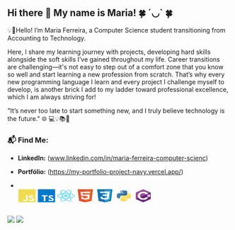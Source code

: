 ## Hi there 👋 My name is Maria! 🍀 ´◡` 🍀

💡🚀Hello! I’m Maria Ferreira, a Computer Science student transitioning from Accounting to Technology.

Here, I share my learning journey with projects, developing hard skills alongside the soft skills I’ve gained throughout my life. 
Career transitions are challenging—it's not easy to step out of a comfort zone that you know so well and start learning a new profession from scratch. 
That’s why every new programming language I learn and every project I challenge myself to develop, is another brick I add to my ladder toward professional excellence, which I am always striving for!

"It’s never too late to start something new, and I truly believe technology is the future." 🌐 💻💡📚💬

### 📬 Find Me: 
- **LinkedIn:** (www.linkedin.com/in/maria-ferreira-computer-scienc)
- **Portfólio:** (https://my-portfolio-project-navy.vercel.app/)

- <div style="display: inline_block"><br>
  <img align="center" alt="Rafa-Js" height="30" width="40" src="https://raw.githubusercontent.com/devicons/devicon/master/icons/javascript/javascript-plain.svg">
  <img align="center" alt="Rafa-Ts" height="30" width="40" src="https://raw.githubusercontent.com/devicons/devicon/master/icons/typescript/typescript-plain.svg">
  <img align="center" alt="Rafa-React" height="30" width="40" src="https://raw.githubusercontent.com/devicons/devicon/master/icons/react/react-original.svg">
  <img align="center" alt="Rafa-HTML" height="30" width="40" src="https://raw.githubusercontent.com/devicons/devicon/master/icons/html5/html5-original.svg">
  <img align="center" alt="Rafa-CSS" height="30" width="40" src="https://raw.githubusercontent.com/devicons/devicon/master/icons/css3/css3-original.svg">
  <img align="center" alt="Rafa-Python" height="30" width="40" src="https://raw.githubusercontent.com/devicons/devicon/master/icons/python/python-original.svg">
  <img align="center" alt="Rafa-Csharp" height="30" width="40" src="https://raw.githubusercontent.com/devicons/devicon/master/icons/csharp/csharp-original.svg">
</div>
  
  ##
 
<div> 
  
   <a href = "mailto:maria.ferreira312017@gmail.com"><img src="https://img.shields.io/badge/-Gmail-%23333?style=for-the-badge&logo=gmail&logoColor=white" target="_blank"></a>
  <a href="https://www.linkedin.com/in/rafaella-ballerini-45875016a](https://my-portfolio-project-navy.vercel.app/" target="_blank"><img src="https://img.shields.io/badge/-LinkedIn-%230077B5?style=for-the-badge&logo=linkedin&logoColor=white" target="_blank"></a> 
  
</div>
